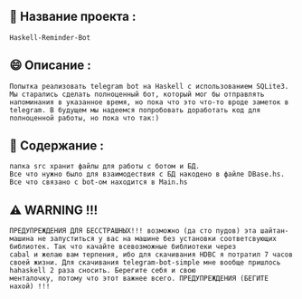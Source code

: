 ## 🚀 Название проекта :
    Haskell-Reminder-Bot
## 😄 Описание :
    Попытка реализовать telegram bot на Haskell с использованием SQLite3. Мы старались сделать полноценный бот, который мог бы отправлять напоминания в указанное время, но пока что это что-то вроде заметок в telegram. В будущем мы надеемся попробовать доработать код для полноценной работы, но пока что так:)
## 📂 Содержание :
```
папка src хранит файлы для работы с ботом и БД.
Все что нужно было для взаимодествия с БД накодено в файле DBase.hs.
Все что связано с bot-ом находится в Main.hs
```
## ⚠️ WARNING !!!
```
ПРЕДУПРЕЖДЕНИЯ ДЛЯ БЕССТРАШНЫХ!!! возможно (да сто пудов) эта шайтан-машина не запуститься у вас на машине без установки соответсвующих библиотек. Так что качайте всевозможные библиотеки через
cabal и желаю вам терпения, ибо для скачивания HDBC я потратил 7 часов своей жизни. Для скачивания telegram-bot-simple мне вообще пришлось hahaskell 2 раза сносить. Берегите себя и свою
менталочку, потому что этот важнее всего. ПРЕДУПРЕЖДЕНИЯ (БЕГИТЕ нахой) !!!
```

